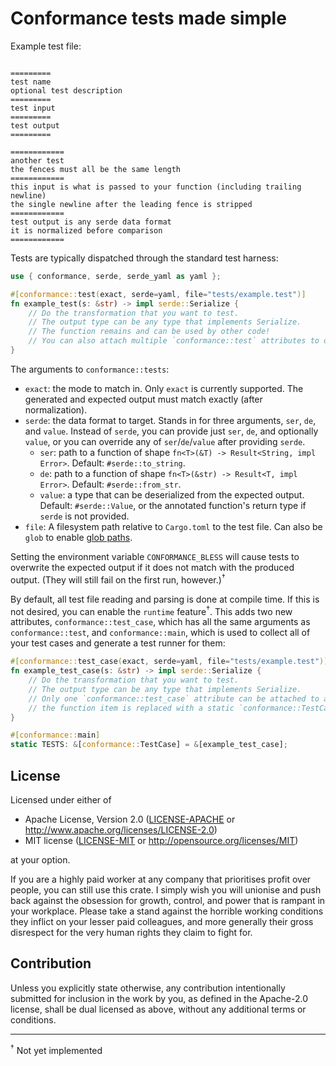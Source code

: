 # Conformance tests made simple

Example test file:

```

=========
test name
optional test description
=========
test input
=========
test output
=========

============
another test
the fences must all be the same length
============
this input is what is passed to your function (including trailing newline)
the single newline after the leading fence is stripped
============
test output is any serde data format
it is normalized before comparison
============
```

Tests are typically dispatched through the standard test harness:

```rust
use { conformance, serde, serde_yaml as yaml };

#[conformance::test(exact, serde=yaml, file="tests/example.test")]
fn example_test(s: &str) -> impl serde::Serialize {
    // Do the transformation that you want to test.
    // The output type can be any type that implements Serialize.
    // The function remains and can be used by other code!
    // You can also attach multiple `conformance::test` attributes to one fn. 
}
```

The arguments to `conformance::tests`:

- `exact`: the mode to match in. Only `exact` is currently supported.
  The generated and expected output must match exactly (after normalization).
- `serde`: the data format to target. Stands in for three arguments, `ser`, `de`, and `value`.
  Instead of `serde`, you can provide just `ser`, `de`, and optionally `value`,
  or you can override any of `ser`/`de`/`value` after providing `serde`.
    - `ser`: path to a function of shape `fn<T>(&T) -> Result<String, impl Error>`.
      Default: `#serde::to_string`.
    - `de`: path to a function of shape `fn<T>(&str) -> Result<T, impl Error>`.
      Default: `#serde::from_str`.
    - `value`: a type that can be deserialized from the expected output.
      Default: `#serde::Value`, or the annotated function's return type if `serde` is not provided.
- `file`: A filesystem path relative to `Cargo.toml` to the test file.
  Can also be `glob` to enable [glob paths](https://docs.rs/glob/).

Setting the environment variable `CONFORMANCE_BLESS` will cause tests to
overwrite the expected output if it does not match with the produced output.
(They will still fail on the first run, however.)<sup>†</sup>

By default, all test file reading and parsing is done at compile time.
If this is not desired, you can enable the `runtime` feature<sup>†</sup>.
This adds two new attributes, `conformance::test_case`, which has all the same
arguments as `conformance::test`, and `conformance::main`, which is used to
collect all of your test cases and generate a test runner for them:

```rust
#[conformance::test_case(exact, serde=yaml, file="tests/example.test")]
fn example_test_case(s: &str) -> impl serde::Serialize {
    // Do the transformation that you want to test.
    // The output type can be any type that implements Serialize.
    // Only one `conformance::test_case` attribute can be attached to a fn;
    // the function item is replaced with a static `conformance::TestCase`.
}

#[conformance::main]
static TESTS: &[conformance::TestCase] = &[example_test_case];
```

## License

Licensed under either of

 * Apache License, Version 2.0
   ([LICENSE-APACHE](LICENSE-APACHE) or http://www.apache.org/licenses/LICENSE-2.0)
 * MIT license
   ([LICENSE-MIT](LICENSE-MIT) or http://opensource.org/licenses/MIT)

at your option.

If you are a highly paid worker at any company that prioritises profit over
people, you can still use this crate. I simply wish you will unionise and push
back against the obsession for growth, control, and power that is rampant in
your workplace. Please take a stand against the horrible working conditions
they inflict on your lesser paid colleagues, and more generally their gross
disrespect for the very human rights they claim to fight for.

## Contribution

Unless you explicitly state otherwise, any contribution intentionally submitted
for inclusion in the work by you, as defined in the Apache-2.0 license, shall be
dual licensed as above, without any additional terms or conditions.

---

<sup>†</sup> Not yet implemented
